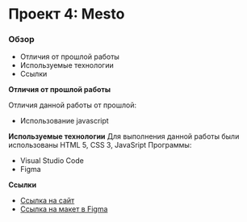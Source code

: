 # Проект 4: Mesto

### Обзор
* Отличия от прошлой работы
* Используемые технологии
* Ссылки

**Отличия от прошлой работы**

Отличия данной работы от прошлой:
* Использование javascript

**Используемые технологии**
Для выполнения данной работы были использованы HTML 5, CSS 3, JavaSript
Программы:
* Visual Studio Code
* Figma

**Ссылки**
* [Ссылка на сайт](https://daminian.github.io/mesto/)
* [Ссылка на макет в Figma](https://www.figma.com/file/StZjf8HnoeLdiXS7dYrLAh/JavaScript.-Sprint-4)
